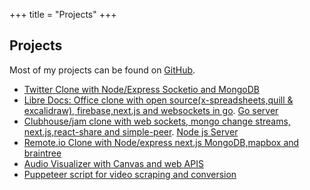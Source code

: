 +++
title = "Projects"
+++

## Projects

Most of my projects can be found on
[GitHub](https://github.com/atlasmoth).

- [Twitter Clone with Node/Express Socketio and MongoDB ](https://github.com/atlasmoth/Twitter-clone)
- [Libre Docs: Office clone with open source(x-spreadsheets,quill & excalidraw), firebase,next.js and websockets in go](https://github.com/atlasmoth/Libre-docs). [Go server](https://github.com/atlasmoth/LibreDocs-server)
- [Clubhouse/jam clone with web sockets, mongo change streams, next.js,react-share and simple-peer](https://github.com/atlasmoth/Clubhouse-clone). [Node js Server](https://github.com/atlasmoth/clubhouse-clone-backend)
- [Remote.io Clone with Node/express next.js MongoDB,mapbox and braintree](https://github.com/atlasmoth/remoteOk-clone-with-next.js-stripe-and-mongo-DB)
- [Audio Visualizer with Canvas and web APIS](https://github.com/atlasmoth/fun-projects/tree/master/viz)
- [Puppeteer script for video scraping and conversion](https://github.com/atlasmoth/Video-Scraper-and-converter)
